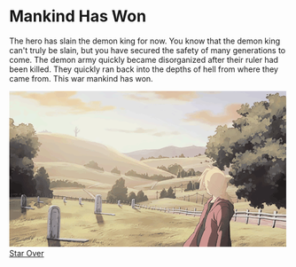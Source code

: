 # Mankind Has Won
The hero has slain the demon king for now. You know that the demon king can't truly be slain, but you have secured the safety of many generations to come. The demon army quickly became disorganized after their ruler had been killed. They quickly ran back into the depths of hell from where they came from. This war mankind has won.  
  
![mankind-wins](../images/peaceful.gif)
[Star Over](../choice.md)